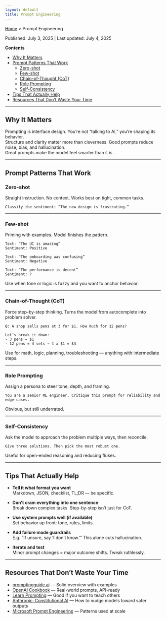 ```yaml
---
layout: default
title: Prompt Engineering
---
```


[Home](../index.md) > Prompt Engineering

<div class="article-meta">
Published: July 3, 2025 | Last updated: July 4, 2025
</div>

**Contents**  
- [Why It Matters](#why-it-matters)
- [Prompt Patterns That Work](#prompt-patterns-that-work)
    - [Zero-shot](#zero-shot)
    - [Few-shot](#few-shot)
    - [Chain-of-Thought (CoT)](#chain-of-thought-cot)
    - [Role Prompting](#role-prompting)
    - [Self-Consistency](#self-consistency)
- [Tips That Actually Help](#tips-that-actually-help)
- [Resources That Don’t Waste Your Time](#resources-that-dont-waste-your-time)

---

## Why It Matters

Prompting is interface design. You’re not “talking to AI,” you’re shaping its behavior.  
Structure and clarity matter more than cleverness. Good prompts reduce noise, bias, and hallucination.  
Great prompts make the model feel smarter than it is.

---

## Prompt Patterns That Work

### Zero-shot

Straight instruction. No context. Works best on tight, common tasks.

```
Classify the sentiment: “The new design is frustrating.”
```

---

### Few-shot

Priming with examples. Model finishes the pattern.

```
Text: “The UI is amazing”  
Sentiment: Positive

Text: “The onboarding was confusing”  
Sentiment: Negative

Text: “The performance is decent”  
Sentiment: ?
```

Use when tone or logic is fuzzy and you want to anchor behavior.

---

### Chain-of-Thought (CoT)

Force step-by-step thinking. Turns the model from autocomplete into problem solver.

```
Q: A shop sells pens at 3 for $1. How much for 12 pens?

Let’s break it down:  
- 3 pens = $1  
- 12 pens = 4 sets → 4 x $1 = $4
```

Use for math, logic, planning, troubleshooting — anything with intermediate steps.

---

### Role Prompting

Assign a persona to steer tone, depth, and framing.

```
You are a senior ML engineer. Critique this prompt for reliability and edge cases.
```

Obvious, but still underrated.

---

### Self-Consistency

Ask the model to approach the problem multiple ways, then reconcile.

```
Give three solutions. Then pick the most robust one.
```

Useful for open-ended reasoning and reducing flukes.

---

## Tips That Actually Help

- **Tell it what format you want**  
  Markdown, JSON, checklist, TL;DR — be specific.

- **Don’t cram everything into one sentence**  
  Break down complex tasks. Step-by-step isn’t just for CoT.

- **Use system prompts well (if available)**  
  Set behavior up front: tone, rules, limits.

- **Add failure mode guardrails**  
  E.g. “If unsure, say ‘I don’t know.’” This alone cuts hallucination.

- **Iterate and test**  
  Minor prompt changes = major outcome shifts. Tweak ruthlessly.

---

## Resources That Don’t Waste Your Time

- [promptingguide.ai](https://www.promptingguide.ai/) — Solid overview with examples  
- [OpenAI Cookbook](https://github.com/openai/openai-cookbook) — Real-world prompts, API-ready  
- [Learn Prompting](https://learnprompting.org/) — Good if you want to teach others  
- [Anthropic: Constitutional AI](https://www.anthropic.com/constitutional-ai) — How to nudge models toward safer outputs  
- [Microsoft Prompt Engineering](https://microsoft.github.io/prompt-engineering/) — Patterns used at scale


